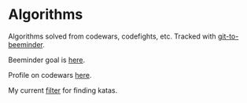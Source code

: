 # Algorithms

Algorithms solved from codewars, codefights, etc. Tracked with [git-to-beeminder](https://github.com/mddub/git-to-beeminder).

Beeminder goal is [here](https://www.beeminder.com/ken_vega/algorithms).

Profile on codewars [here](https://www.codewars.com/users/kenvegag).

My current [filter](https://www.codewars.com/kata/search/my-languages?q=&r%5B%5D=-4&tags=Algorithms&xids=completed&beta=false&order_by=total_completed+desc) for finding katas.
